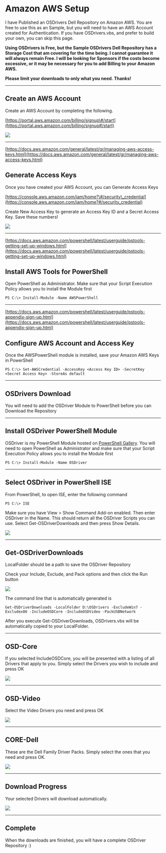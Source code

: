 # Amazon AWS Setup

I have Published an OSDrivers Dell Repository on Amazon AWS.  You are free to use this as an Sample, but you will need to have an AWS Account created for Authentication.  If you have OSDrivers.vbs, and prefer to build your own, you can skip this page.

**Using OSDrivers is Free, but the Sample OSDrivers Dell Repository has a Storage Cost that am covering for the time being.  I cannot guarantee it will always remain Free.  I will be looking for Sponsors if the costs become excessive, or it may be necessary for you to add Billing to your Amazon AWS.**

**Please limit your downloads to only what you need.  Thanks!**

---

## Create an AWS Account

Create an AWS Account by completing the following.

[https://portal.aws.amazon.com/billing/signup\#/start](https://portal.aws.amazon.com/billing/signup#/start)

![](/assets/2018-02-05_14-19-40.png)

---

[https://docs.aws.amazon.com/general/latest/gr/managing-aws-access-keys.html](https://docs.aws.amazon.com/general/latest/gr/managing-aws-access-keys.html)

## Generate Access Keys

Once you have created your AWS Account, you can Generate Access Keys

[https://console.aws.amazon.com/iam/home?\#/security\_credential](https://console.aws.amazon.com/iam/home?#/security_credential)

Create New Access Key to generate an Access Key ID and a Secret Access Key.  Save these numbers!

![](/assets/2018-02-05_14-23-31.png)

---

[https://docs.aws.amazon.com/powershell/latest/userguide/pstools-getting-set-up-windows.html](https://docs.aws.amazon.com/powershell/latest/userguide/pstools-getting-set-up-windows.html)

## Install AWS Tools for PowerShell

Open PowerShell as Administrator.  Make sure that your Script Execution Policy allows you to install the Module first

```
PS C:\> Install-Module -Name AWSPowerShell
```

---

[https://docs.aws.amazon.com/powershell/latest/userguide/pstools-appendix-sign-up.html](https://docs.aws.amazon.com/powershell/latest/userguide/pstools-appendix-sign-up.html)

## Configure AWS Account and Access Key

Once the AWSPowerShell module is installed, save your Amazon AWS Keys in PowerShell

```
PS C:\> Set-AWSCredential -AccessKey <Access Key ID> -SecretKey <Secret Access Key> -StoreAs default
```

---

## OSDrivers Download

You will need to add the OSDriver Module to PowerShell before you can Download the Repository

---

## Install OSDriver PowerShell Module

OSDriver is my PowerShell Module hosted on [PowerShell Gallery](https://www.powershellgallery.com/packages/OSDriver).  You will need to open PowerShell as Administrator and make sure that your Script Execution Policy allows you to install the Module first

```
PS C:\> Install-Module -Name OSDriver
```

---

## Select OSDriver in PowerShell ISE

From PowerShell, to open ISE, enter the following command

```
PS C:\> ISE
```

Make sure you have View &gt; Show Command Add-on enabled.  Then enter OSDriver in the Name.  This should return all the OSDriver Scripts you can use.  Select Get-OSDriverDownloads and then press Show Details.

![](/assets/2018-02-05_14-47-44.png)

---

## Get-OSDriverDownloads

LocalFolder should be a path to save the OSDriver Repository

Check your Include, Exclude, and Pack options and then click the Run button

![](/assets/2018-02-05_14-49-42.png)

The command line that is automatically generated is

```
Get-OSDriverDownloads -LocalFolder D:\OSDrivers -ExcludeWin7 -Excludex86 -IncludeOSDCore -IncludeOSDVideo -PackUSBNetwork
```

After you execute Get-OSDriverDownloads, OSDrivers.vbs will be automatically copied to your LocalFolder.

---

## OSD-Core

If you selected IncludeOSDCore, you will be presented with a listing of all Drivers that apply to you.  Simply select the Drivers you wish to include and press OK

![](/assets/2018-02-05_14-38-22.png)

---

## OSD-Video

Select the Video Drivers you need and press OK

![](/assets/2018-02-05_14-52-08.png)

---

## CORE-Dell

These are the Dell Family Driver Packs.  Simply select the ones that you need and press OK.

![](/assets/2018-02-05_14-55-32.png)

---

## Download Progress

Your selected Drivers will download automatically.

![](/assets/2018-02-05_14-57-10.png)

---

## Complete

When the downloads are finished, you will have a complete OSDriver Repository :\)

